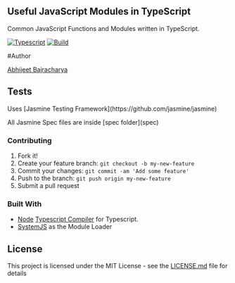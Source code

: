 ## Useful JavaScript Modules in TypeScript

Common JavaScript Functions and Modules written in TypeScript.

[![Typescript](https://img.shields.io/badge/Typescript-1.8-red.svg)]()
[![Build](https://img.shields.io/badge/Build-1.0.1-blue.svg)]()

#Author

[Abhijeet Bajracharya](http://abhijeetbajracharya.com/)

## Tests
<p>Uses [Jasmine Testing Framework](https://github.com/jasmine/jasmine)</p>
<p>All Jasmine Spec files are inside [spec folder](spec)</p>

### Contributing

1. Fork it!
2. Create your feature branch: `git checkout -b my-new-feature`
3. Commit your changes: `git commit -am 'Add some feature'`
4. Push to the branch: `git push origin my-new-feature`
5. Submit a pull request

### Built With

* [Node](https://nodejs.org/en/) [Typescript Compiler](https://www.npmjs.com/package/typescript) for Typescript.
* [SystemJS](https://github.com/systemjs/systemjs) as the Module Loader

## License

This project is licensed under the MIT License - see the [LICENSE.md](LICENSE.md) file for details
